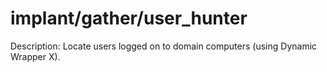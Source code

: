 # implant/gather/user_hunter

Description: Locate users logged on to domain computers (using Dynamic Wrapper X).